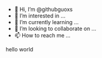 - 👋 Hi, I’m @githubguoxs
- 👀 I’m interested in ...
- 🌱 I’m currently learning ...
- 💞️ I’m looking to collaborate on ...
- 📫 How to reach me ...

<!---
githubguoxs/githubguoxs is a ✨ special ✨ repository because its `README.md` (this file) appears on your GitHub profile.
You can click the Preview link to take a look at your changes.
--->hello world

